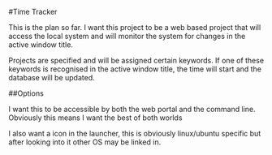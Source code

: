 #Time Tracker

This is the plan so far.
I want this project to be a web based project that will access the local system and will monitor the system for changes in the active window title.

Projects are specified and will be assigned certain keywords.
If one of these keywords is recognised in the active window title, the time will start and the database will be updated.

##Options

I want this to be accessible by both the web portal and the command line.
Obviously this means I want the best of both worlds

I also want a icon in the launcher, this is obviously linux/ubuntu specific but after looking into it other OS may be linked in.



